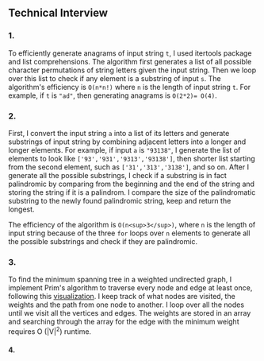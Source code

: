## Technical Interview

### 1.

To efficiently generate anagrams of input string `t`, I used itertools package and list comprehensions. The algorithm first generates a list of all possible character permutations of string letters given the input string. Then we loop over this list to check if any element is a substring of input `s`. The algorithm's efficiency is `O(n*n!)` where `n` is the length of input string `t`. For example, if `t` is `"ad"`, then generating anagrams is `O(2*2)= O(4)`.

### 2.

First, I convert the input string `a` into a list of its letters and generate substrings of input string by combining adjacent letters into a longer and longer elements. For example, if input `a` is `"93138"`, I generate the list of elements to look like `['93','931','9313','93138']`, then shorter list starting from the second element, such as `['31','313','3138']`, and so on. After I generate all the possible substrings, I check if a substring is in fact palindromic by comparing from the beginning and the end of the string and storing the string if it is a palindrom. I compare the size of the palindromatic substring to the newly found palindromic string, keep and return the longest.

The efficiency of the algorithm is `O(n<sup>3</sup>)`, where `n` is the length of input string because of the three `for` loops over `n` elements to generate all the possible substrings and check if they are palindromic. 

### 3.

To find the minimum spanning tree in a weighted undirected graph, I implement Prim's algorithm to traverse every node and edge at least once, following this [visualization](https://www.cs.usfca.edu/~galles/visualization/Prim.html). I keep track of what nodes are visited, the weights and the path from one node to another. I loop over all the nodes until we visit all the vertices and edges. The weights are stored in an array and searching through the array for the edge with the minimum weight requires O (|V|<sup>2</sup>) runtime. 

#### 4.

